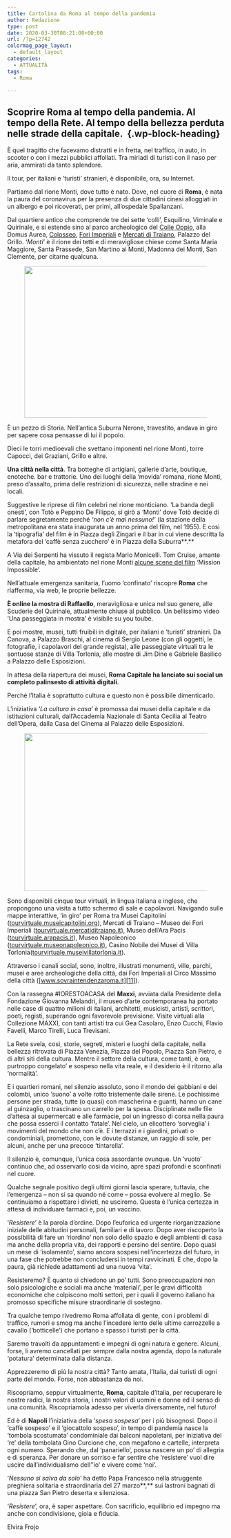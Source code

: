 ```yaml
---
title: Cartolina da Roma al tempo della pandemia
author: Redazione
type: post
date: 2020-03-30T08:21:08+00:00
url: /?p=12742
colormag_page_layout:
  - default_layout
categories:
  - ATTUALITÀ
tags:
  - Roma

---
```

## Scoprire Roma al tempo della pandemia. Al tempo della Rete. Al tempo della bellezza perduta nelle strade della capitale.&nbsp; {.wp-block-heading}

È quel tragitto che facevamo distratti e in fretta, nel traffico, in auto, in scooter o con i mezzi pubblici affollati. Tra miriadi di turisti con il naso per aria, ammirati da tanto splendore.

Il tour, per italiani e ‘turisti’ stranieri, è disponibile, ora, su Internet.&nbsp;

Partiamo dal rione Monti, dove tutto è nato. Dove, nel cuore di **Roma**, è nata la paura del coronavirus per la presenza di due cittadini cinesi alloggiati in un albergo e poi ricoverati, per primi, all&#8217;ospedale Spallanzani.

Dal quartiere antico che comprende tre dei sette ‘colli’, Esquilino, Viminale e Quirinale, e si estende sino al parco archeologico del [Colle Oppio][1], alla Domus Aurea, [Colosseo][2], [Fori Imperiali][3] e [Mercati di Traiano][4], Palazzo del Grillo. ‘_Monti_’ è il rione dei tetti e di meravigliose chiese come Santa Maria Maggiore, Santa Prassede, San Martino ai Monti, Madonna dei Monti, San Clemente, per citarne qualcuna. 

<div class="wp-block-image">
  <figure class="aligncenter size-large is-resized"><img decoding="async" loading="lazy" src="https://progressonline.it/wp-content/uploads/2020/03/arch-of-constantine-roma.jpg" alt="" class="wp-image-12744" width="527" height="351" /></figure>
</div>

È un pezzo di Storia. Nell’antica Suburra Nerone, travestito, andava in giro per sapere cosa pensasse di lui il popolo.

Dieci le torri medioevali che svettano imponenti nel rione Monti, torre Capocci, dei Graziani, Grillo e altre.&nbsp;

**Una città nella città**. Tra botteghe di artigiani, gallerie d’arte, boutique, enoteche. bar e trattorie. Uno dei luoghi della ‘movida’ romana, rione Monti, preso d’assalto, prima delle restrizioni di sicurezza, nelle stradine e nei locali. 

Suggestive le riprese di film celebri nel rione monticiano. ‘La banda degli onesti’, con Totò e Peppino De Filippo, si girò a ‘Monti’ dove Totò decide di parlare segretamente perché _‘non c’è mai nessuno!’_ (la stazione della metropolitana era stata inaugurata un anno prima del film, nel 1955). E così la ‘tipografia’ del film è in Piazza degli Zingari e il bar in cui viene descritta la metafora del ‘caffè senza zucchero’ è in Piazza della Suburra**.**

A Via dei Serpenti ha vissuto il regista Mario Monicelli. Tom Cruise, amante della capitale, ha ambientato nel rione Monti [alcune scene del film][5] ‘Mission Impossible’. 

Nell’attuale emergenza sanitaria, l’uomo ‘confinato’ riscopre **Roma** che riafferma, via web, le proprie bellezze.

**È online la mostra di Raffaello**, meravigliosa e unica nel suo genere, alle Scuderie del Quirinale, attualmente chiuse al pubblico. Un bellissimo video ‘Una passeggiata in mostra’ è visibile su you toube. 

E poi mostre, musei, tutti fruibili in digitale, per italiani e ‘turisti’ stranieri. Da Canova, a Palazzo Braschi, al cinema di Sergio Leone (con gli oggetti, le fotografie, i capolavori del grande regista), alle passeggiate virtuali tra le sontuose stanze di Villa Torlonia, alle mostre di Jim Dine e Gabriele Basilico a Palazzo delle Esposizioni.&nbsp;

In attesa della riapertura dei musei, **Roma Capitale ha lanciato sui social un completo palinsesto di attività digitali**. 

Perché l’Italia è soprattutto cultura e questo non è possibile dimenticarlo.&nbsp;

L’iniziativa ‘_La cultura in casa_’ è promossa dai musei della capitale e da istituzioni culturali, dall&#8217;Accademia Nazionale di Santa Cecilia al Teatro dell&#8217;Opera, dalla Casa del Cinema al Palazzo delle Esposizioni. 

<div class="wp-block-image">
  <figure class="aligncenter size-large is-resized"><img decoding="async" loading="lazy" src="https://progressonline.it/wp-content/uploads/2020/03/trevi-fountain-298411_640.jpg" alt="" class="wp-image-12745" width="487" height="365" /></figure>
</div>

Sono disponibili cinque tour virtuali, in lingua italiana e inglese, che propongono una visita a tutto schermo di sale e capolavori. Navigando sulle mappe interattive, ‘in giro’ per Roma tra Musei Capitolini ([tourvirtuale.museicapitolini.org][6]), Mercati di Traiano – Museo dei Fori Imperiali ([tourvirtuale.mercatiditraiano.it][7]), Museo dell’Ara Pacis ([tourvirtuale.arapacis.it][8]), Museo Napoleonico ([tourvirtuale.museonapoleonico.it)][9], Casino Nobile dei Musei di Villa Torlonia([tourvirtuale.museivillatorlonia.it][10]).

Attraverso i canali social, sono, inoltre, illustrati monumenti, ville, parchi, musei e aree archeologiche della città, dai Fori Imperiali al Circo Massimo della città ([www.sovraintendenzaroma.it][11]).&nbsp;

Con la rassegna #IORESTOACASA del **Maxxi**, avviata dalla Presidente della Fondazione Giovanna Melandri, il museo d&#8217;arte contemporanea ha portato nelle case di quattro milioni di italiani, architetti, musicisti, artisti, scrittori, poeti, registi, superando ogni favorevole previsione. Visite virtuali alla Collezione MAXXI, con tanti artisti tra cui Gea Casolaro, Enzo Cucchi, Flavio Favelli, Marco Tirelli, Luca Trevisani.

La Rete svela, così, storie, segreti, misteri e luoghi della capitale, nella bellezza ritrovata di Piazza Venezia, Piazza del Popolo, Piazza San Pietro, e di altri siti della cultura. Mentre il settore della cultura, come tanti, è ora, purtroppo congelato’ e sospeso nella vita reale, e il desiderio è il ritorno alla ‘normalità’.&nbsp;

E i quartieri romani, nel silenzio assoluto, sono il mondo dei gabbiani e dei colombi, unico ‘suono’ a volte rotto tristemente dalle sirene. Le pochissime persone per strada, tutte (o quasi) con mascherina e guanti, hanno un cane al guinzaglio, o trascinano un carrello per la spesa. Disciplinate nelle file d’attesa ai supermercati e alle farmacie, poi un ingresso di corsa nella paura che possa esserci il contatto ‘fatale’. Nel cielo, un elicottero ‘sorveglia’ i movimenti del mondo che non c’è. E i terrazzi e i giardini, privati o condominiali, promettono, con le dovute distanze, un raggio di sole, per alcuni, anche per una precoce ‘tintarella’.&nbsp;

Il silenzio è, comunque, l’unica cosa assordante ovunque. Un ‘vuoto’ continuo che, ad osservarlo così da vicino, apre spazi profondi e sconfinati nel cuore.&nbsp;

Qualche segnale positivo degli ultimi giorni lascia sperare, tuttavia, che l’emergenza &#8211; non si sa quando né come &#8211; possa evolvere al meglio. Se continuiamo a rispettare i divieti, ne usciremo. Questa è l’unica certezza in attesa di individuare farmaci e, poi, un vaccino.&nbsp;

‘_Resistere_’ è la parola d’ordine. Dopo l’euforica ed urgente riorganizzazione iniziale delle abitudini personali, familiari e di lavoro. Dopo aver riscoperto la possibilità di fare un ‘riordino’ non solo dello spazio e degli ambienti di casa ma anche della propria vita, dei rapporti e persino del sentire. Dopo quasi un mese di ‘isolamento’, siamo ancora sospesi nell’incertezza del futuro, in una fase che potrebbe non concludersi in tempi ravvicinati. E che, dopo la paura, già richiede adattamenti ad una nuova ‘vita’.

Resisteremo? È quanto si chiedono un po’ tutti. Sono preoccupazioni non solo psicologiche e sociali ma anche ‘materiali’, per le gravi difficoltà economiche che colpiscono molti settori, per i quali il governo italiano ha promosso specifiche misure straordinarie di sostegno.

Tra qualche tempo rivedremo Roma affollata di gente, con i problemi di traffico, rumori e smog ma anche l’incedere lento delle ultime carrozzelle a cavallo (‘botticelle’) che portano a spasso i turisti per la città.&nbsp;

Saremo travolti da appuntamenti e impegni di ogni natura e genere. Alcuni, forse, li avremo cancellati per sempre dalla nostra agenda, dopo la naturale ‘potatura’ determinata dalla distanza.

Apprezzeremo di più la nostra città? Tanto amata, l’Italia, dai turisti di ogni parte del mondo. Forse, non abbastanza da noi.

Riscopriamo, seppur virtualmente, **Roma**, capitale d’Italia, per recuperare le nostre radici, la nostra storia, i nostri valori di uomini e donne ed il senso di una comunità. Riscopriamola adesso per viverla diversamente, nel futuro! 

Ed è di **Napoli** l’iniziativa della ‘_spesa sospesa_’ per i più bisognosi. Dopo il ‘caffè sospeso’ e il ‘giocattolo sospeso’, in tempo di pandemia nasce la ‘tombola scostumata’ condominiale dai balconi napoletani, per iniziativa del ‘re’ della tombolata Gino Curcione che, con megafono e cartelle, interpreta ogni numero. Sperando che, dal ‘panariello’, possa nascere un po’ di allegria e di speranza. Per donare un sorriso e far sentire che ‘resistere’ vuol dire uscire dall’individualismo dell’’io’ e vivere come ‘noi’. 

‘_Nessuno si salva da solo_’ ha detto Papa Francesco nella struggente preghiera solitaria e straordinaria del 27 marzo**,** sui lastroni bagnati di una piazza San Pietro deserta e silenziosa.

‘_Resistere_’, ora, è saper aspettare. Con sacrificio, equilibrio ed impegno ma anche con condivisione, gioia e fiducia. 

Elvira Frojo

 [1]: https://it.wikipedia.org/wiki/Colle_Oppio
 [2]: https://it.wikipedia.org/wiki/Colosseo
 [3]: https://it.wikipedia.org/wiki/Foro_di_Nerva
 [4]: https://it.wikipedia.org/wiki/Mercati_di_Traiano
 [5]: https://siviaggia.it/luoghi-da-film/roma-venezia-tom-cruise-italia-set-mission-impossible/271659/
 [6]: http://tourvirtuale.museicapitolini.org/
 [7]: http://tourvirtuale.mercatiditraiano.it/
 [8]: http://tourvirtuale.arapacis.it/
 [9]: http://tourvirtuale.museonapoleonico.it/
 [10]: http://tourvirtuale.museivillatorlonia.it/
 [11]: http://www.sovraintendenzaroma.it/